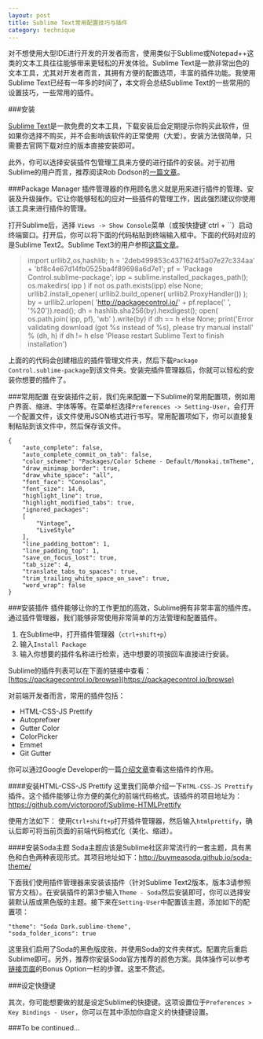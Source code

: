 ```yaml
---
layout: post
title: Sublime Text常用配置技巧与插件
category: technique
---
```


对不想使用大型IDE进行开发的开发者而言，使用类似于Sublime或Notepad++这类的文本工具往往能够带来更轻松的开发体验。Sublime Text是一款非常出色的文本工具，尤其对开发者而言，其拥有方便的配置选项，丰富的插件功能。我使用Sublime Text已经有一年多的时间了，本文将会总结Sublime Text的一些常用的设置技巧，一些常用的插件。

<!--more-->

###安装

[Sublime Text](http://www.sublimetext.com/)是一款免费的文本工具，下载安装后会定期提示你购买此软件，但如果你选择不购买，并不会影响该软件的正常使用（大爱）。安装方法很简单，只需要去官网下载对应的版本直接安装即可。

此外，你可以选择安装插件包管理工具来方便的进行插件的安装。对于初用Sublime的用户而言，推荐阅读Rob Dodson的[一篇文章](http://robdodson.me/sublime-text-2-tips-and-shortcuts/)。

###Package Manager
插件管理器的作用顾名思义就是用来进行插件的管理、安装及升级操作。它让你能够轻松的应对一些插件的管理工作，因此强烈建议你使用该工具来进行插件的管理。

打开Sublime后，选择 `Views -> Show Console`菜单（或按快捷键`ctrl + ``）启动终端窗口。打开后，你可以将下面的代码粘贴到终端输入框中。下面的代码对应的是Sublime Text2。Sublime Text3的用户参照[这篇文章](https://packagecontrol.io/installation#st3)。

> import urllib2,os,hashlib; h = '2deb499853c4371624f5a07e27c334aa' + 'bf8c4e67d14fb0525ba4f89698a6d7e1'; pf = 'Package Control.sublime-package'; ipp = sublime.installed_packages_path(); os.makedirs( ipp ) if not os.path.exists(ipp) else None; urllib2.install_opener( urllib2.build_opener( urllib2.ProxyHandler()) ); by = urllib2.urlopen( 'http://packagecontrol.io/' + pf.replace(' ', '%20')).read(); dh = hashlib.sha256(by).hexdigest(); open( os.path.join( ipp, pf), 'wb' ).write(by) if dh == h else None; print('Error validating download (got %s instead of %s), please try manual install' % (dh, h) if dh != h else 'Please restart Sublime Text to finish installation')

上面的的代码会创建相应的插件管理文件夹，然后下载`Package Control.sublime-package`到该文件夹。安装完插件管理器后，你就可以轻松的安装你想要的插件了。

###常用配置
在安装插件之前，我们先来配置一下Sublime的常用配置项，例如用户界面、缩进、字体等等。在菜单栏选择`Preferences -> Setting-User`，会打开一个配置文件，该文件使用JSON格式进行书写。常用配置项如下，你可以直接复制粘贴到该文件中，然后保存该文件。

	{
		"auto_complete": false,
		"auto_complete_commit_on_tab": false,
		"color_scheme": "Packages/Color Scheme - Default/Monokai.tmTheme",
		"draw_minimap_border": true,
		"draw_white_space": "all",
		"font_face": "Consolas",
		"font_size": 14.0,
		"highlight_line": true,
		"highlight_modified_tabs": true,
		"ignored_packages":
		[
			"Vintage",
			"LiveStyle"
		],
		"line_padding_bottom": 1,
		"line_padding_top": 1,
		"save_on_focus_lost": true,
		"tab_size": 4,
		"translate_tabs_to_spaces": true,
		"trim_trailing_white_space_on_save": true,
		"word_wrap": false
	}

###安装插件
插件能够让你的工作更加的高效，Sublime拥有非常丰富的插件库。通过插件管理器，我们能够非常使用非常简单的方法管理和配置插件。

1. 在Sublime中，打开插件管理器（`ctrl+shift+p`）
2. 输入`Install Package`
3. 输入你想要的插件名称进行检索，选中想要的项按回车直接进行安装。

Sublime的插件列表可以在下面的链接中查看：[https://packagecontrol.io/browse](https://packagecontrol.io/browse)

对前端开发者而言，常用的插件包括：

- HTML-CSS-JS Prettify
- Autoprefixer
- Gutter Color
- ColorPicker
- Emmet
- Git Gutter

你可以通过Google Developer的一篇[介绍文章](https://developers.google.com/web/fundamentals/tools/setup/editor#install-plugins)查看这些插件的作用。

####安装HTML-CSS-JS Prettify
这里我们简单介绍一下`HTML-CSS-JS Prettify`插件。这个插件能够让你方便的美化的前端代码格式。该插件的项目地址为：https://github.com/victorporof/Sublime-HTMLPrettify

使用方法如下：
使用`Ctrl+shift+p`打开插件管理器，然后输入`htmlprettify`，确认后即可将当前页面的前端代码格式化（美化、缩进）。

####安装Soda主题
Soda主题应该是Sublime社区非常流行的一套主题，具有黑色和白色两种表现形式。其项目地址如下：http://buymeasoda.github.io/soda-theme/

下面我们使用插件管理器来安装该插件（针对Sublime Text2版本，版本3请参照官方文档）。在安装插件的第3步输入`Theme - Soda`然后安装即可，你可以选择安装默认版或黑色版的主题。接下来在`Setting-User`中配置该主题，添加如下的配置项：

	"theme": "Soda Dark.sublime-theme",
	"soda_folder_icons": true

这里我们启用了Soda的黑色版皮肤，并使用Soda的文件夹样式。配置完后重启Sublime即可。另外，推荐你安装Soda官方推荐的颜色方案。具体操作可以参考[链接页面](https://packagecontrol.io/packages/Theme%20-%20Soda)的Bonus Option一栏的步骤。这里不赘述。

###设定快捷键

其次，你可能想要做的就是设定Sublime的快捷键。这项设置位于`Preferences > Key Bindings - User`，你可以在其中添加你自定义的快捷键设置。

###To be continued...